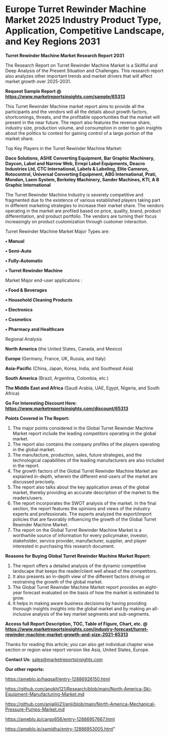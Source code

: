# Europe Turret Rewinder Machine Market 2025 Industry Product Type, Application, Competitive Landscape, and Key Regions 2031

<strong>Turret Rewinder Machine Market Research Report 2031</strong>

The Research Report on Turret Rewinder Machine Market is a Skillful and Deep Analysis of the Present Situation and Challenges. This research report also analyzes other important trends and market drivers that will affect market growth over 2025-2031.

<strong>Request Sample Report @ <a href=https://www.marketreportsinsights.com/sample/65313>https://www.marketreportsinsights.com/sample/65313</a></strong>

This Turret Rewinder Machine market report aims to provide all the participants and the vendors will all the details about growth factors, shortcomings, threats, and the profitable opportunities that the market will present in the near future. The report also features the revenue share, industry size, production volume, and consumption in order to gain insights about the politics to contest for gaining control of a large portion of the market share.

Top Key Players in the Turret Rewinder Machine Market:

<strong>Daco Solutions, ASHE Converting Equipment, Bar Graphic Machinery, Daycon, Label and Narrow Web, Errepi Label Equipments, Deacro Industries Ltd, CTC International, Labels & Labeling, Elite Cameron, Rotocontrol, Universal Converting Equipment, ABG International, Prati, Mondon, Laem System, Berkeley Machinery, Sander Machines, KTI, A B Graphic International</strong>

The Turret Rewinder Machine Industry is severely competitive and fragmented due to the existence of various established players taking part in different marketing strategies to increase their market share. The vendors operating in the market are profiled based on price, quality, brand, product differentiation, and product portfolio. The vendors are turning their focus increasingly on product customization through customer interaction.

Turret Rewinder Machine Market Major Types are:

<strong>• Manual

• Semi-Auto

• Fully-Automatic

• Turret Rewinder Machine</strong>

Market Major end-user applications :

<strong>• Food & Beverages

• Household Cleaning Products

• Electronics

• Cosmetics

• Pharmacy and Healthcare</strong>

Regional Analysis

</u><strong><b>North America</b></strong> (the United States, Canada, and Mexico)

<strong><b>Europe </b></strong>(Germany, France, UK, Russia, and Italy)

<strong><b>Asia-Pacific</b></strong> (China, Japan, Korea, India, and Southeast Asia)

<strong><b>South America</b></strong> (Brazil, Argentina, Colombia, etc.)

<strong><b>The Middle East and Africa</b></strong> (Saudi Arabia, UAE, Egypt, Nigeria, and South Africa)

<strong>Go For Interesting Discount Here: <a href=https://www.marketreportsinsights.com/discount/65313>https://www.marketreportsinsights.com/discount/65313</a></strong>

<strong>Points Covered in The Report:</strong>
<ol>
  <li>The major points considered in the Global Turret Rewinder Machine Market report include the leading competitors operating in the global market.</li>
  <li>The report also contains the company profiles of the players operating in the global market.</li>
  <li>The manufacture, production, sales, future strategies, and the technological capabilities of the leading manufacturers are also included in the report.</li>
  <li>The growth factors of the Global Turret Rewinder Machine Market are explained in-depth, wherein the different end-users of the market are discussed precisely.</li>
  <li>The report also talks about the key application areas of the global market, thereby providing an accurate description of the market to the readers/users.</li>
  <li>The report incorporates the SWOT analysis of the market. In the final section, the report features the opinions and views of the industry experts and professionals. The experts analyzed the export/import policies that are favorably influencing the growth of the Global Turret Rewinder Machine Market.</li>
  <li>The report on the Global Turret Rewinder Machine Market is a worthwhile source of information for every policymaker, investor, stakeholder, service provider, manufacturer, supplier, and player interested in purchasing this research document.</li>
</ol>
<strong>Reasons for Buying Global Turret Rewinder Machine Market Report:</strong>

<ol>
  <li>The report offers a detailed analysis of the dynamic competitive landscape that keeps the reader/client well ahead of the competitors.</li>
  <li>It also presents an in-depth view of the different factors driving or restraining the growth of the global market.</li>
  <li>The Global Turret Rewinder Machine Market report provides an eight-year forecast evaluated on the basis of how the market is estimated to grow.</li>
  <li>It helps in making aware business decisions by having providing thorough insights insights into the global market and by making an all-inclusive analysis of the key market segments and sub-segments.</li>
</ol>
<strong>Access full Report Description, TOC, Table of Figure, Chart, etc. @ <a href=https://www.marketreportsinsights.com/industry-forecast/turret-rewinder-machine-market-growth-and-size-2021-65313>https://www.marketreportsinsights.com/industry-forecast/turret-rewinder-machine-market-growth-and-size-2021-65313</a></strong>


Thanks for reading this article; you can also get individual chapter wise section or region wise report version like Asia, United States, Europe.

<strong>Contact Us:</strong>
sales@marketreportsinsights.com

<strong>Our other reports:</strong>

<a href=https://ameblo.jp/haqsaif/entry-12886926150.html>https://ameblo.jp/haqsaif/entry-12886926150.html</a>

<a href=https://github.com/anokhi121/Research/blob/main/North-America-Ski-Equipment-Manufacturing-Market.md>https://github.com/anokhi121/Research/blob/main/North-America-Ski-Equipment-Manufacturing-Market.md</a>

<a href=https://github.com/anjaliiii21/anjj/blob/main/North-America-Mechanical-Pressure-Pumps-Market.md>https://github.com/anjaliiii21/anjj/blob/main/North-America-Mechanical-Pressure-Pumps-Market.md</a>

<a href=https://ameblo.jp/cargo656/entry-12886957667.html>https://ameblo.jp/cargo656/entry-12886957667.html</a>

<a href=https://ameblo.jp/samidha/entry-12886953005.html>https://ameblo.jp/samidha/entry-12886953005.html</a>"
